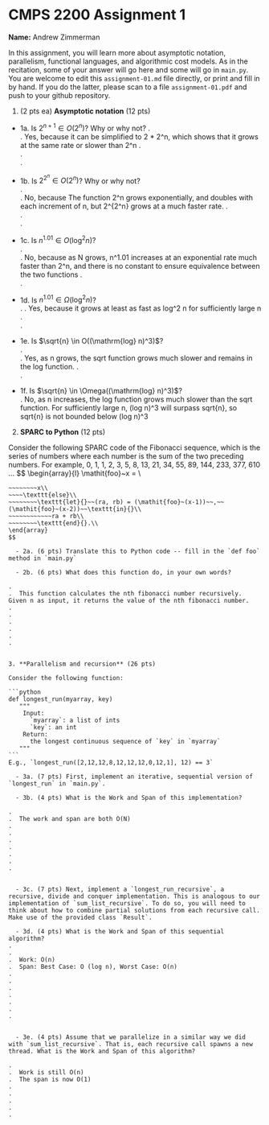 

# CMPS 2200 Assignment 1

**Name:** Andrew Zimmerman


In this assignment, you will learn more about asymptotic notation, parallelism, functional languages, and algorithmic cost models. As in the recitation, some of your answer will go here and some will go in `main.py`. You are welcome to edit this `assignment-01.md` file directly, or print and fill in by hand. If you do the latter, please scan to a file `assignment-01.pdf` and push to your github repository. 
  
  

1. (2 pts ea) **Asymptotic notation** (12 pts)

  - 1a. Is $2^{n+1} \in O(2^n)$? Why or why not? 
.  
.  Yes, because it can be simplified to 2 * 2^n, which shows that it grows at the same rate or slower than 2^n
.  
.  
. 
  - 1b. Is $2^{2^n} \in O(2^n)$? Why or why not?     
.  
.  No, because The function 2^n grows exponentially, and doubles with each increment of n, but 2^{2^n} grows at a much faster rate.
.  
.  
.  
  - 1c. Is $n^{1.01} \in O(\mathrm{log}^2 n)$?    
.  
.  No, because as N grows, n^1.01 increases at an exponential rate much faster than 2^n, and there is no constant to ensure equivalence between the two functions
.  
.  

  - 1d. Is $n^{1.01} \in \Omega(\mathrm{log}^2 n)$?  
. 
. Yes, because it grows at least as fast as log^2 n for sufficiently large n
.  
.  
  - 1e. Is $\sqrt{n} \in O((\mathrm{log} n)^3)$?  
.  
.  Yes, as n grows, the sqrt function grows much slower and remains in the log function.
.  
.  
  - 1f. Is $\sqrt{n} \in \Omega((\mathrm{log} n)^3)$?  
.  No, as n increases, the log function grows much slower than the sqrt function. For sufficiently large n, (log n)^3 will surpass sqrt{n}, so sqrt{n} is not bounded below (log n)^3


2. **SPARC to Python** (12 pts)

Consider the following SPARC code of the Fibonacci sequence, which is the series of numbers where each number is the sum of the two preceding numbers. For example, 0, 1, 1, 2, 3, 5, 8, 13, 21, 34, 55, 89, 144, 233, 377, 610 ... 
$$
\begin{array}{l}
\mathit{foo}~x =   \\
~~~~\texttt{if}{}~~x \le 1~~\texttt{then}{}\\
~~~~~~~~x\\   
~~~~\texttt{else}\\
~~~~~~~~\texttt{let}{}~~(ra, rb) = (\mathit{foo}~(x-1))~~,~~(\mathit{foo}~(x-2))~~\texttt{in}{}\\  
~~~~~~~~~~~~ra + rb\\  
~~~~~~~~\texttt{end}{}.\\
\end{array}
$$ 

  - 2a. (6 pts) Translate this to Python code -- fill in the `def foo` method in `main.py`  

  - 2b. (6 pts) What does this function do, in your own words?  

.  
.  This function calculates the nth fibonacci number recursively. Given n as input, it returns the value of the nth fibonacci number. 
.  
.  
.  
.  
.  
.  
  

3. **Parallelism and recursion** (26 pts)

Consider the following function:  

```python
def longest_run(myarray, key)
   """
    Input:
      `myarray`: a list of ints
      `key`: an int
    Return:
      the longest continuous sequence of `key` in `myarray`
   """
```
E.g., `longest_run([2,12,12,8,12,12,12,0,12,1], 12) == 3`  
 
  - 3a. (7 pts) First, implement an iterative, sequential version of `longest_run` in `main.py`.  

  - 3b. (4 pts) What is the Work and Span of this implementation?  

.  
.  The work and span are both O(N)
.  
.  
.  
.  
.  
.  
.  


  - 3c. (7 pts) Next, implement a `longest_run_recursive`, a recursive, divide and conquer implementation. This is analogous to our implementation of `sum_list_recursive`. To do so, you will need to think about how to combine partial solutions from each recursive call. Make use of the provided class `Result`.   

  - 3d. (4 pts) What is the Work and Span of this sequential algorithm?  
.  
.  
.  Work: O(n)
.  Span: Best Case: O (log n), Worst Case: O(n)
.  
.  
.  
.  
.  
.  
.  


  - 3e. (4 pts) Assume that we parallelize in a similar way we did with `sum_list_recursive`. That is, each recursive call spawns a new thread. What is the Work and Span of this algorithm?  

.  
.  Work is still O(n)
.  The span is now O(1)
.  
.  
.  
.  
.  

